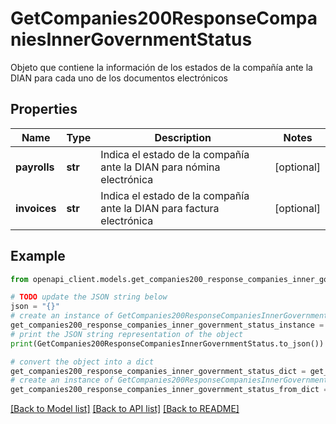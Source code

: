 # GetCompanies200ResponseCompaniesInnerGovernmentStatus

Objeto que contiene la información de los estados de la compañía ante la DIAN para cada uno de los documentos electrónicos

## Properties

Name | Type | Description | Notes
------------ | ------------- | ------------- | -------------
**payrolls** | **str** | Indica el estado de la compañía ante la DIAN para nómina electrónica | [optional] 
**invoices** | **str** | Indica el estado de la compañía ante la DIAN para factura electrónica | [optional] 

## Example

```python
from openapi_client.models.get_companies200_response_companies_inner_government_status import GetCompanies200ResponseCompaniesInnerGovernmentStatus

# TODO update the JSON string below
json = "{}"
# create an instance of GetCompanies200ResponseCompaniesInnerGovernmentStatus from a JSON string
get_companies200_response_companies_inner_government_status_instance = GetCompanies200ResponseCompaniesInnerGovernmentStatus.from_json(json)
# print the JSON string representation of the object
print(GetCompanies200ResponseCompaniesInnerGovernmentStatus.to_json())

# convert the object into a dict
get_companies200_response_companies_inner_government_status_dict = get_companies200_response_companies_inner_government_status_instance.to_dict()
# create an instance of GetCompanies200ResponseCompaniesInnerGovernmentStatus from a dict
get_companies200_response_companies_inner_government_status_from_dict = GetCompanies200ResponseCompaniesInnerGovernmentStatus.from_dict(get_companies200_response_companies_inner_government_status_dict)
```
[[Back to Model list]](../README.md#documentation-for-models) [[Back to API list]](../README.md#documentation-for-api-endpoints) [[Back to README]](../README.md)


